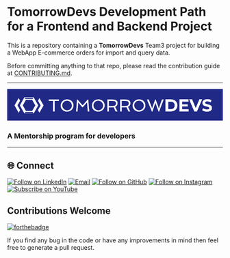 # TomorrowDevs Development Path for a Frontend and Backend Project

This is a repository containing a **TomorrowDevs** Team3 project for building a WebApp E-commerce orders for import and query data. <br />

Before committing anything to that repo, please read the contribution guide at [CONTRIBUTING.md](/CONTRIBUTING.md).

<hr>

<img src="https://github.com/tomorrowdevs-projects/programming-basics/raw/main/logo-td.png">

### A Mentorship program for developers

<hr>

<h2 align="left">🌐 Connect</h2>
<p align="left">
  <a href="https://www.linkedin.com/school/tomorrowdevs/"><img title="Follow on LinkedIn" src="https://img.shields.io/badge/LinkedIn-0077B5?style=for-the-badge&logo=linkedin&logoColor=white"/></a>
  <a href="https://www.tomorrowdevs.com"><img title="Email" src="https://img.shields.io/badge/Website-D14836?style=for-the-badge&logo=web&logoColor=white"/></a>
  <a href="https://github.com/tomorrowdevs-projects"><img title="Follow on GitHub" src="https://img.shields.io/badge/GitHub-100000?style=for-the-badge&logo=github&logoColor=white"/></a>
  <a href="https://www.instagram.com/tomorrowdevs"><img title="Follow on Instagram" src="https://img.shields.io/badge/Instagram-E4405F?style=for-the-badge&logo=instagram&logoColor=white"/></a>
  <a href="https://www.youtube.com/channel/UCckCYs-msiC4Vs_nyg218Hw?sub_confirmation=1"><img title="Subscribe on YouTube" src="https://img.shields.io/badge/YouTube-FF0000?style=for-the-badge&logo=youtube&logoColor=white"/></a>
</p>

## Contributions Welcome
[![forthebadge](https://forthebadge.com/images/badges/built-with-love.svg)](#)

If you find any bug in the code or have any improvements in mind then feel free to generate a pull request.
